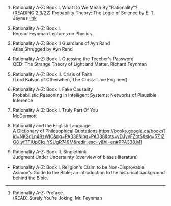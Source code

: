 


1. Rationality A-Z: Book I. What Do We Mean By "Rationality"?  
(READING 2.3/22) Probability Theory: The Logic of Science by E. T. Jaynes [link](http://omega.albany.edu:8008/JaynesBook.html)



2. Rationality A-Z: Book I.  
Reread Feynman Lectures on Physics.

3. Rationality A-Z: Book II Guardians of Ayn Rand  
Atlas Shrugged by Ayn Rand

3. Rationality A-Z: Book I. Guessing the Teacher's Password   
QED: The Strange Theory of Light and Matter. Richard Feynman

4. Rationality A-Z: Book II. Crisis of Faith  
(Lord Kalvan of Otherwhen, The Cross-Time Engineer).

4. Rationality A-Z: Book I. Fake Causality  
Probabilistic Reasoning in Intelligent Systems: Networks of Plausible Inference

5. Rationality A-Z: Book I. Truly Part Of You  
McDermott

6. Rationality and the English Language  
A Dictionary of Philosophical Quotations https://books.google.ca/books?id=NK2dLn48zWIC&pg=PA338&lpg=PA338&ots=vDJyvFZotS&sig=5Z1ZG8_yfTFIUpCIq_YSUgR749M&redir_esc=y&hl=en#PPA338,M1

7. Rationality A-Z: Book II. Singlethink  
Judgment Under Uncertainty (overview of biases literature)

- Rationality A-Z: Book I. Religion's Claim to be Non-Disprovable  
Asimov's Guide to the Bible; an introduction to the
historical background behind the Bible.



-----
1. Rationality A-Z: Preface.  
(READ) Surely You’re Joking, Mr. Feynman